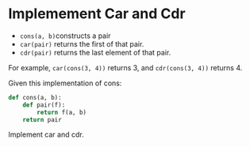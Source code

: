 # Implemement Car and Cdr

- `cons(a, b)`constructs a pair
- `car(pair)` returns the first of that pair.
- `cdr(pair)` returns the last element of that pair.

For example, `car(cons(3, 4))` returns 3, and `cdr(cons(3, 4))` returns 4.

Given this implementation of cons:

```ruby
def cons(a, b):
    def pair(f):
        return f(a, b)
    return pair
```

Implement car and cdr.


